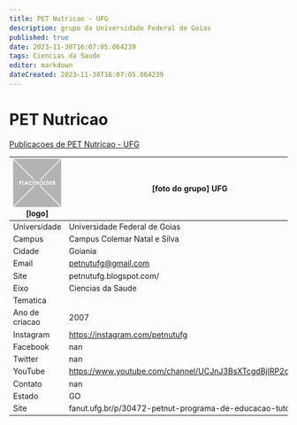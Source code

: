 ```yaml
---
title: PET Nutricao - UFG
description: grupo da Universidade Federal de Goias
published: true
date: 2023-11-30T16:07:05.064239
tags: Ciencias da Saude
editor: markdown
dateCreated: 2023-11-30T16:07:05.064239
---
```


# PET Nutricao

[Publicacoes de PET Nutricao - UFG](/atividade/290PETNutricaoUFG/feed.md)

| ![placeholder.png](/placeholder.png) [logo] | [foto do grupo] UFG         |
| ------------------------------------------- | ------------------------------------------------- |
| Universidade                                | Universidade Federal de Goias      |
| Campus                                      | Campus Colemar Natal e Silva            |
| Cidade                                      | Goiania             |
| Email                                       | petnutufg@gmail.com             |
| Site                                        | petnutufg.blogspot.com/              |
| Eixo                                        | Ciencias da Saude              |
| Tematica                                    |           |
| Ano de criacao                              | 2007        |
| Instagram                                   | https://instagram.com/petnutufg         |
| Facebook                                    | nan          |
| Twitter                                     | nan           |
| YouTube                                     | https://www.youtube.com/channel/UCJnJ3BsXTcgdBjIRP2o6zHw           |
| Contato                                     | nan         |
| Estado                                      |  GO            |
| Site                                        | fanut.ufg.br/p/30472-petnut-programa-de-educacao-tutorial |
